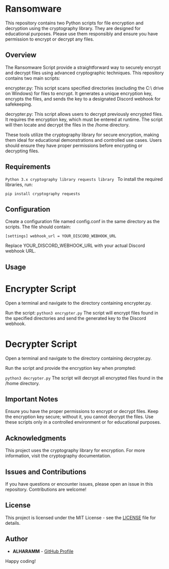 # Ransomware

This repository contains two Python scripts for file encryption and decryption using the cryptography library. They are designed for educational purposes. Please use them responsibly and ensure you have permission to encrypt or decrypt any files.

## Overview
The Ransomware Script provide a straightforward way to securely encrypt and decrypt files using advanced cryptographic techniques. This repository contains two main scripts:

encrypter.py: This script scans specified directories (excluding the C:\ drive on Windows) for files to encrypt. It generates a unique encryption key, encrypts the files, and sends the key to a designated Discord webhook for safekeeping.

decrypter.py: This script allows users to decrypt previously encrypted files. It requires the encryption key, which must be entered at runtime. The script will then locate and decrypt the files in the /home directory.

These tools utilize the cryptography library for secure encryption, making them ideal for educational demonstrations and controlled use cases. Users should ensure they have proper permissions before encrypting or decrypting files.

## Requirements
`Python 3.x
cryptography library
requests library
`
To install the required libraries, run:

`pip install cryptography requests`

## Configuration
Create a configuration file named config.conf in the same directory as the scripts. The file should contain:

`[settings]
webhook_url = YOUR_DISCORD_WEBHOOK_URL`

Replace YOUR_DISCORD_WEBHOOK_URL with your actual Discord webhook URL.

## Usage
# Encrypter Script
Open a terminal and navigate to the directory containing encrypter.py.

Run the script:
`python3 encrypter.py`
The script will encrypt files found in the specified directories and send the generated key to the Discord webhook.

# Decrypter Script
Open a terminal and navigate to the directory containing decrypter.py.

Run the script and provide the encryption key when prompted:

`python3 decrypter.py`
The script will decrypt all encrypted files found in the /home directory.

## Important Notes
Ensure you have the proper permissions to encrypt or decrypt files.
Keep the encryption key secure; without it, you cannot decrypt the files.
Use these scripts only in a controlled environment or for educational purposes.

## Acknowledgments
This project uses the cryptography library for encryption. For more information, visit the cryptography documentation.

## Issues and Contributions
If you have questions or encounter issues, please open an issue in this repository. Contributions are welcome!
## License

This project is licensed under the MIT License - see the [LICENSE](LICENSE) file for details.

## Author

- **ALHARAMM** - [GitHub Profile](https://github.com/ALHARAMM)
  
Happy coding!
